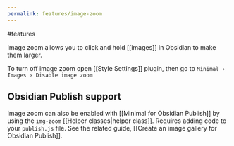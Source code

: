 ```yaml
---
permalink: features/image-zoom
---
```

#features

Image zoom allows you to click and hold [[images]] in Obsidian to make them larger.

To turn off image zoom open [[Style Settings]] plugin, then go to `Minimal › Images › Disable image zoom`

## Obsidian Publish support

Image zoom can also be enabled with [[Minimal for Obsidian Publish]] by using the `img-zoom` [[Helper classes|helper class]]. Requires adding code to your `publish.js` file. See the related guide, [[Create an image gallery for Obsidian Publish]]. 